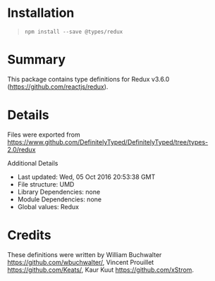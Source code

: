 # Installation
> `npm install --save @types/redux`

# Summary
This package contains type definitions for Redux v3.6.0 (https://github.com/reactjs/redux).

# Details
Files were exported from https://www.github.com/DefinitelyTyped/DefinitelyTyped/tree/types-2.0/redux

Additional Details
 * Last updated: Wed, 05 Oct 2016 20:53:38 GMT
 * File structure: UMD
 * Library Dependencies: none
 * Module Dependencies: none
 * Global values: Redux

# Credits
These definitions were written by William Buchwalter <https://github.com/wbuchwalter/>, Vincent Prouillet <https://github.com/Keats/>, Kaur Kuut <https://github.com/xStrom>.
